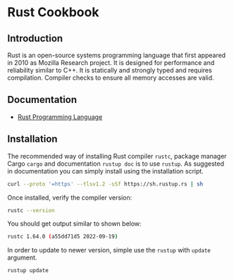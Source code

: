 # Rust Cookbook

## Introduction

Rust is an open-source systems programming language that first appeared in 2010 as Mozilla Research project. It is designed for performance and reliability similar to C++. It is statically and strongly typed and requires compilation. Compiler checks to ensure all memory accesses are valid.


## Documentation

- [Rust Programming Language](https://www.rust-lang.org)


## Installation

The recommended way of installing Rust compiler `rustc`, package manager Cargo `cargo` and documentation `rustup doc` is to use `rustup`. As suggested in documentation you can simply install using the installation script.

```bash
curl --proto '=https' --tlsv1.2 -sSf https://sh.rustup.rs | sh
```

Once installed, verify the compiler version:

```bash
rustc --version
```

You should get output similar to shown below:

```bash
rustc 1.64.0 (a55dd71d5 2022-09-19)
```

In order to update to newer version, simple use the `rustup` with `update` argument.

```bash
rustup update
```



